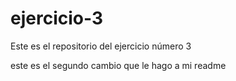 # ejercicio-3
Este es el repositorio del ejercicio número 3

este es el segundo cambio que le hago a mi readme


